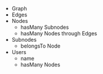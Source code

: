 - Graph
- Edges
- Nodes
	- hasMany Subnodes
	- hasMany Nodes through Edges
- Subnodes
	- belongsTo Node
- Users
	- name
	- hasMany Nodes